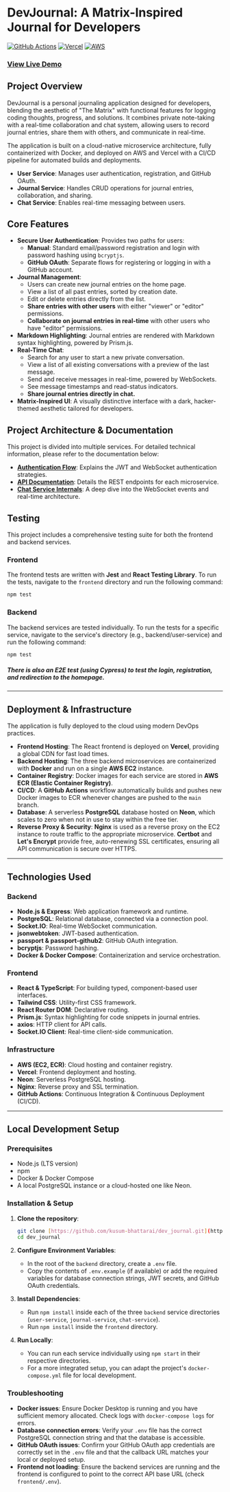 # DevJournal: A Matrix-Inspired Journal for Developers

[![GitHub Actions](https://img.shields.io/github/actions/workflow/status/kusum-bhattarai/dev_journal/.github/workflows/backend-ci.yml?branch=main&style=flat-square)](https://github.com/kusum-bhattarai/dev_journal/actions)
[![Vercel](https://img.shields.io/badge/Vercel-Deployed-black?style=flat-square&logo=vercel)](https://dev-journal-topaz.vercel.app/)
[![AWS](https://img.shields.io/badge/AWS-EC2%20|%20ECR-orange?style=flat-square&logo=amazonaws)](https://aws.amazon.com/)

### [View Live Demo](https://dev-journal-topaz.vercel.app/)
## Project Overview

DevJournal is a personal journaling application designed for developers, blending the aesthetic of "The Matrix" with functional features for logging coding thoughts, progress, and solutions. It combines private note-taking with a real-time collaboration and chat system, allowing users to record journal entries, share them with others, and communicate in real-time.

The application is built on a cloud-native microservice architecture, fully containerized with Docker, and deployed on AWS and Vercel with a CI/CD pipeline for automated builds and deployments.
-   **User Service**: Manages user authentication, registration, and GitHub OAuth.
-   **Journal Service**: Handles CRUD operations for journal entries, collaboration, and sharing.
-   **Chat Service**: Enables real-time messaging between users.

## Core Features

-   **Secure User Authentication**: Provides two paths for users:
    -   **Manual**: Standard email/password registration and login with password hashing using `bcryptjs`.
    -   **GitHub OAuth**: Separate flows for registering or logging in with a GitHub account.
-   **Journal Management**:
    -   Users can create new journal entries on the home page.
    -   View a list of all past entries, sorted by creation date.
    -   Edit or delete entries directly from the list.
    -   **Share entries with other users** with either "viewer" or "editor" permissions.
    -   **Collaborate on journal entries in real-time** with other users who have "editor" permissions.
-   **Markdown Highlighting**: Journal entries are rendered with Markdown syntax highlighting, powered by Prism.js.
-   **Real-Time Chat**:
    -   Search for any user to start a new private conversation.
    -   View a list of all existing conversations with a preview of the last message.
    -   Send and receive messages in real-time, powered by WebSockets.
    -   See message timestamps and read-status indicators.
    -   **Share journal entries directly in chat.**
-   **Matrix-Inspired UI**: A visually distinctive interface with a dark, hacker-themed aesthetic tailored for developers.

## Project Architecture & Documentation

This project is divided into multiple services. For detailed technical information, please refer to the documentation below:

* **[Authentication Flow](./docs/AUTHENTICATION.md)**: Explains the JWT and WebSocket authentication strategies.
* **[API Documentation](./docs/API_DOCUMENTATION.md)**: Details the REST endpoints for each microservice.
* **[Chat Service Internals](./docs/CHAT_SERVICE.md)**: A deep dive into the WebSocket events and real-time architecture.

## Testing

This project includes a comprehensive testing suite for both the frontend and backend services.

### Frontend

The frontend tests are written with **Jest** and **React Testing Library**. To run the tests, navigate to the `frontend` directory and run the following command:
```bash
npm test
```

### Backend
The backend services are tested individually. To run the tests for a specific service, navigate to the service's directory (e.g., backend/user-service) and run the following command:
```bash
npm test
```

##### There is also an E2E test (using Cypress) to test the login, registration, and redirection to the homepage. 

---

## Deployment & Infrastructure

The application is fully deployed to the cloud using modern DevOps practices.

-   **Frontend Hosting**: The React frontend is deployed on **Vercel**, providing a global CDN for fast load times.
-   **Backend Hosting**: The three backend microservices are containerized with **Docker** and run on a single **AWS EC2** instance.
-   **Container Registry**: Docker images for each service are stored in **AWS ECR (Elastic Container Registry)**.
-   **CI/CD**: A **GitHub Actions** workflow automatically builds and pushes new Docker images to ECR whenever changes are pushed to the `main` branch.
-   **Database**: A serverless **PostgreSQL** database hosted on **Neon**, which scales to zero when not in use to stay within the free tier.
-   **Reverse Proxy & Security**: **Nginx** is used as a reverse proxy on the EC2 instance to route traffic to the appropriate microservice. **Certbot** and **Let's Encrypt** provide free, auto-renewing SSL certificates, ensuring all API communication is secure over HTTPS.


---

## Technologies Used

### Backend
-   **Node.js & Express**: Web application framework and runtime.
-   **PostgreSQL**: Relational database, connected via a connection pool.
-   **Socket.IO**: Real-time WebSocket communication.
-   **jsonwebtoken**: JWT-based authentication.
-   **passport & passport-github2**: GitHub OAuth integration.
-   **bcryptjs**: Password hashing.
-   **Docker & Docker Compose**: Containerization and service orchestration.

### Frontend
-   **React & TypeScript**: For building typed, component-based user interfaces.
-   **Tailwind CSS**: Utility-first CSS framework.
-   **React Router DOM**: Declarative routing.
-   **Prism.js**: Syntax highlighting for code snippets in journal entries.
-   **axios**: HTTP client for API calls.
-   **Socket.IO Client**: Real-time client-side communication.

### Infrastructure
-   **AWS (EC2, ECR)**: Cloud hosting and container registry.
-   **Vercel**: Frontend deployment and hosting.
-   **Neon**: Serverless PostgreSQL hosting.
-   **Nginx**: Reverse proxy and SSL termination.
-   **GitHub Actions**: Continuous Integration & Continuous Deployment (CI/CD).

---

## Local Development Setup

### Prerequisites
-   Node.js (LTS version)
-   npm
-   Docker & Docker Compose
-   A local PostgreSQL instance or a cloud-hosted one like Neon.

### Installation & Setup
1.  **Clone the repository**:
    ```bash
    git clone [https://github.com/kusum-bhattarai/dev_journal.git](https://github.com/kusum-bhattarai/dev_journal.git)
    cd dev_journal
    ```
2.  **Configure Environment Variables**:
    - In the root of the `backend` directory, create a `.env` file.
    - Copy the contents of `.env.example` (if available) or add the required variables for database connection strings, JWT secrets, and GitHub OAuth credentials.

3.  **Install Dependencies**:
    - Run `npm install` inside each of the three `backend` service directories (`user-service`, `journal-service`, `chat-service`).
    - Run `npm install` inside the `frontend` directory.

4.  **Run Locally**:
    - You can run each service individually using `npm start` in their respective directories.
    - For a more integrated setup, you can adapt the project's `docker-compose.yml` file for local development.

### Troubleshooting

- **Docker issues**: Ensure Docker Desktop is running and you have sufficient memory allocated. Check logs with `docker-compose logs` for errors.
- **Database connection errors**: Verify your `.env` file has the correct PostgreSQL connection string and that the database is accessible.
- **GitHub OAuth issues**: Confirm your GitHub OAuth app credentials are correctly set in the `.env` file and that the callback URL matches your local or deployed setup.
- **Frontend not loading**: Ensure the backend services are running and the frontend is configured to point to the correct API base URL (check `frontend/.env`).
